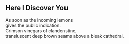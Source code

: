 Here I Discover You
-------------------
As soon as the incoming lemons  
gives the public indication.  
Crimson vinegars of clandenstine,  
transluscent deep brown seams above a bleak cathedral.  
